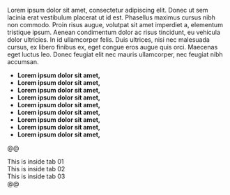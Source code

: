 Lorem ipsum dolor sit amet, consectetur adipiscing elit. Donec ut sem lacinia erat vestibulum placerat ut id est. Phasellus maximus cursus nibh non commodo. Proin risus augue, volutpat sit amet imperdiet a, elementum tristique ipsum. Aenean condimentum dolor ac risus tincidunt, eu vehicula dolor ultricies. In id ullamcorper felis. Duis ultrices, nisi nec malesuada cursus, ex libero finibus ex, eget congue eros augue quis orci. Maecenas eget luctus leo. Donec feugiat elit nec mauris ullamcorper, nec feugiat nibh accumsan.

* **Lorem ipsum dolor sit amet,**
* **Lorem ipsum dolor sit amet,**
* **Lorem ipsum dolor sit amet,**
* **Lorem ipsum dolor sit amet,**
* **Lorem ipsum dolor sit amet,**
* **Lorem ipsum dolor sit amet,**
* **Lorem ipsum dolor sit amet,**
* **Lorem ipsum dolor sit amet,**
* **Lorem ipsum dolor sit amet,**

@@<poly-tabs tabs='[{"id": "tab01", "label": "Option 1", "active": true}, {"id": "tab02", "label": "Option 2", "active": false}, {"id": "tab03", "label": "Option 3", "active": false}]'>
  <div slot="tab01">This is inside tab 01</div>
  <div slot="tab02">This is inside tab 02</div>
  <div slot="tab03">This is inside tab 03</div>
</poly-tabs>@@